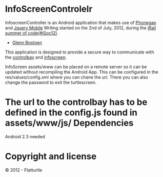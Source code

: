 InfoScreenControlelr
=========
InfoscreenController is an Android application that makes use of [Phonegap](http://phonegap.com/) and [Jquery Mobile](http://jquerymobile.com/)
Writing started on the 2nd of July, 2012, during the [iRail summer of code](http://hello.irail.be/irail-summer-of-code/)[(#iSoc12)](https://twitter.com/search/realtime/iSoc12).

* [Glenn Bostoen](http://twitter.com/glennbostoen)

This application is designed to provide a secure way to communicate with the [controlbay](https://github.com/FlatTurtle/ControlBay)
and [infoscreen](https://github.com/FlatTurtle/InfoScreen).

InfoScreen assets/www can be placed on a remote server so it can be updated without recompiling the Android App. This can be configured in the res/values/config.xml where you can chane the url. There you can also change the password to exit the turtlescreen.

The url to the controlbay has to be defined in the config.js found in assets/www/js/
Dependencies
============

Android 2.3 needed

Copyright and license
=====================

© 2012 - Flatturtle

